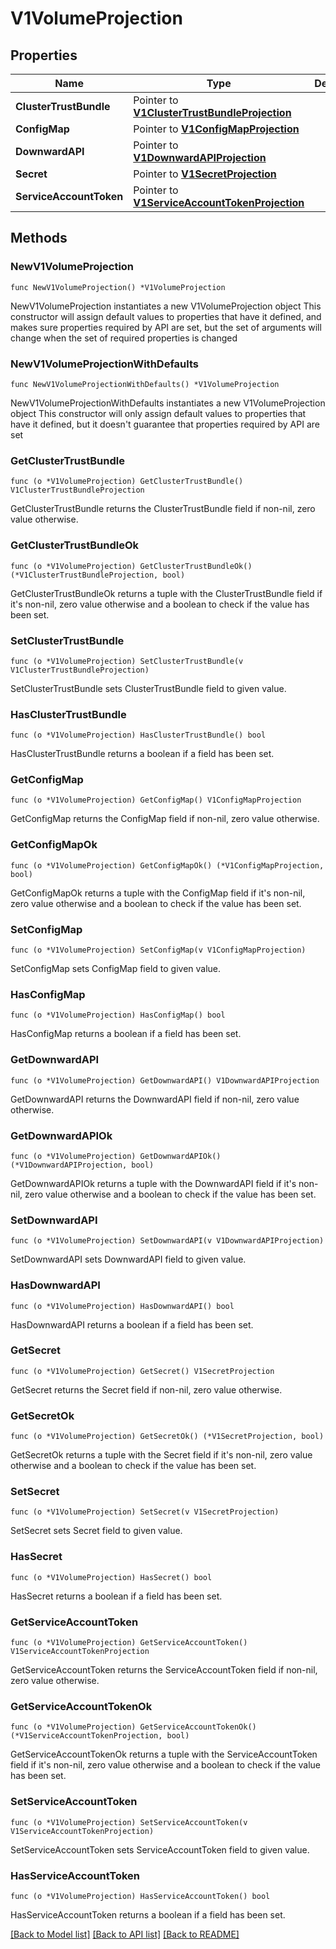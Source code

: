 # V1VolumeProjection

## Properties

Name | Type | Description | Notes
------------ | ------------- | ------------- | -------------
**ClusterTrustBundle** | Pointer to [**V1ClusterTrustBundleProjection**](V1ClusterTrustBundleProjection.md) |  | [optional] 
**ConfigMap** | Pointer to [**V1ConfigMapProjection**](V1ConfigMapProjection.md) |  | [optional] 
**DownwardAPI** | Pointer to [**V1DownwardAPIProjection**](V1DownwardAPIProjection.md) |  | [optional] 
**Secret** | Pointer to [**V1SecretProjection**](V1SecretProjection.md) |  | [optional] 
**ServiceAccountToken** | Pointer to [**V1ServiceAccountTokenProjection**](V1ServiceAccountTokenProjection.md) |  | [optional] 

## Methods

### NewV1VolumeProjection

`func NewV1VolumeProjection() *V1VolumeProjection`

NewV1VolumeProjection instantiates a new V1VolumeProjection object
This constructor will assign default values to properties that have it defined,
and makes sure properties required by API are set, but the set of arguments
will change when the set of required properties is changed

### NewV1VolumeProjectionWithDefaults

`func NewV1VolumeProjectionWithDefaults() *V1VolumeProjection`

NewV1VolumeProjectionWithDefaults instantiates a new V1VolumeProjection object
This constructor will only assign default values to properties that have it defined,
but it doesn't guarantee that properties required by API are set

### GetClusterTrustBundle

`func (o *V1VolumeProjection) GetClusterTrustBundle() V1ClusterTrustBundleProjection`

GetClusterTrustBundle returns the ClusterTrustBundle field if non-nil, zero value otherwise.

### GetClusterTrustBundleOk

`func (o *V1VolumeProjection) GetClusterTrustBundleOk() (*V1ClusterTrustBundleProjection, bool)`

GetClusterTrustBundleOk returns a tuple with the ClusterTrustBundle field if it's non-nil, zero value otherwise
and a boolean to check if the value has been set.

### SetClusterTrustBundle

`func (o *V1VolumeProjection) SetClusterTrustBundle(v V1ClusterTrustBundleProjection)`

SetClusterTrustBundle sets ClusterTrustBundle field to given value.

### HasClusterTrustBundle

`func (o *V1VolumeProjection) HasClusterTrustBundle() bool`

HasClusterTrustBundle returns a boolean if a field has been set.

### GetConfigMap

`func (o *V1VolumeProjection) GetConfigMap() V1ConfigMapProjection`

GetConfigMap returns the ConfigMap field if non-nil, zero value otherwise.

### GetConfigMapOk

`func (o *V1VolumeProjection) GetConfigMapOk() (*V1ConfigMapProjection, bool)`

GetConfigMapOk returns a tuple with the ConfigMap field if it's non-nil, zero value otherwise
and a boolean to check if the value has been set.

### SetConfigMap

`func (o *V1VolumeProjection) SetConfigMap(v V1ConfigMapProjection)`

SetConfigMap sets ConfigMap field to given value.

### HasConfigMap

`func (o *V1VolumeProjection) HasConfigMap() bool`

HasConfigMap returns a boolean if a field has been set.

### GetDownwardAPI

`func (o *V1VolumeProjection) GetDownwardAPI() V1DownwardAPIProjection`

GetDownwardAPI returns the DownwardAPI field if non-nil, zero value otherwise.

### GetDownwardAPIOk

`func (o *V1VolumeProjection) GetDownwardAPIOk() (*V1DownwardAPIProjection, bool)`

GetDownwardAPIOk returns a tuple with the DownwardAPI field if it's non-nil, zero value otherwise
and a boolean to check if the value has been set.

### SetDownwardAPI

`func (o *V1VolumeProjection) SetDownwardAPI(v V1DownwardAPIProjection)`

SetDownwardAPI sets DownwardAPI field to given value.

### HasDownwardAPI

`func (o *V1VolumeProjection) HasDownwardAPI() bool`

HasDownwardAPI returns a boolean if a field has been set.

### GetSecret

`func (o *V1VolumeProjection) GetSecret() V1SecretProjection`

GetSecret returns the Secret field if non-nil, zero value otherwise.

### GetSecretOk

`func (o *V1VolumeProjection) GetSecretOk() (*V1SecretProjection, bool)`

GetSecretOk returns a tuple with the Secret field if it's non-nil, zero value otherwise
and a boolean to check if the value has been set.

### SetSecret

`func (o *V1VolumeProjection) SetSecret(v V1SecretProjection)`

SetSecret sets Secret field to given value.

### HasSecret

`func (o *V1VolumeProjection) HasSecret() bool`

HasSecret returns a boolean if a field has been set.

### GetServiceAccountToken

`func (o *V1VolumeProjection) GetServiceAccountToken() V1ServiceAccountTokenProjection`

GetServiceAccountToken returns the ServiceAccountToken field if non-nil, zero value otherwise.

### GetServiceAccountTokenOk

`func (o *V1VolumeProjection) GetServiceAccountTokenOk() (*V1ServiceAccountTokenProjection, bool)`

GetServiceAccountTokenOk returns a tuple with the ServiceAccountToken field if it's non-nil, zero value otherwise
and a boolean to check if the value has been set.

### SetServiceAccountToken

`func (o *V1VolumeProjection) SetServiceAccountToken(v V1ServiceAccountTokenProjection)`

SetServiceAccountToken sets ServiceAccountToken field to given value.

### HasServiceAccountToken

`func (o *V1VolumeProjection) HasServiceAccountToken() bool`

HasServiceAccountToken returns a boolean if a field has been set.


[[Back to Model list]](../README.md#documentation-for-models) [[Back to API list]](../README.md#documentation-for-api-endpoints) [[Back to README]](../README.md)


